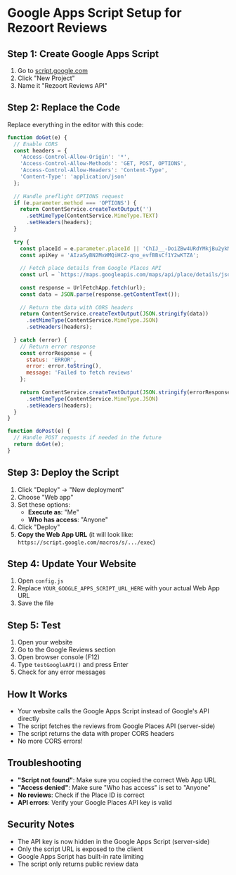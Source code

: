 # Google Apps Script Setup for Rezoort Reviews

## Step 1: Create Google Apps Script

1. Go to [script.google.com](https://script.google.com)
2. Click "New Project"
3. Name it "Rezoort Reviews API"

## Step 2: Replace the Code

Replace everything in the editor with this code:

```javascript
function doGet(e) {
  // Enable CORS
  const headers = {
    'Access-Control-Allow-Origin': '*',
    'Access-Control-Allow-Methods': 'GET, POST, OPTIONS',
    'Access-Control-Allow-Headers': 'Content-Type',
    'Content-Type': 'application/json'
  };
  
  // Handle preflight OPTIONS request
  if (e.parameter.method === 'OPTIONS') {
    return ContentService.createTextOutput('')
      .setMimeType(ContentService.MimeType.TEXT)
      .setHeaders(headers);
  }
  
  try {
    const placeId = e.parameter.placeId || 'ChIJ__-DoiZBw4URdYMkjBu2ykM';
    const apiKey = 'AIzaSyBN2MxWMQiHCZ-qno_evfBBsCf1Y2wKTZA';
    
    // Fetch place details from Google Places API
    const url = `https://maps.googleapis.com/maps/api/place/details/json?place_id=${placeId}&fields=reviews,rating,user_ratings_total,name,formatted_address&key=${apiKey}`;
    
    const response = UrlFetchApp.fetch(url);
    const data = JSON.parse(response.getContentText());
    
    // Return the data with CORS headers
    return ContentService.createTextOutput(JSON.stringify(data))
      .setMimeType(ContentService.MimeType.JSON)
      .setHeaders(headers);
      
  } catch (error) {
    // Return error response
    const errorResponse = {
      status: 'ERROR',
      error: error.toString(),
      message: 'Failed to fetch reviews'
    };
    
    return ContentService.createTextOutput(JSON.stringify(errorResponse))
      .setMimeType(ContentService.MimeType.JSON)
      .setHeaders(headers);
  }
}

function doPost(e) {
  // Handle POST requests if needed in the future
  return doGet(e);
}
```

## Step 3: Deploy the Script

1. Click "Deploy" → "New deployment"
2. Choose "Web app"
3. Set these options:
   - **Execute as**: "Me"
   - **Who has access**: "Anyone"
4. Click "Deploy"
5. **Copy the Web App URL** (it will look like: `https://script.google.com/macros/s/.../exec`)

## Step 4: Update Your Website

1. Open `config.js`
2. Replace `YOUR_GOOGLE_APPS_SCRIPT_URL_HERE` with your actual Web App URL
3. Save the file

## Step 5: Test

1. Open your website
2. Go to the Google Reviews section
3. Open browser console (F12)
4. Type `testGoogleAPI()` and press Enter
5. Check for any error messages

## How It Works

- Your website calls the Google Apps Script instead of Google's API directly
- The script fetches the reviews from Google Places API (server-side)
- The script returns the data with proper CORS headers
- No more CORS errors!

## Troubleshooting

- **"Script not found"**: Make sure you copied the correct Web App URL
- **"Access denied"**: Make sure "Who has access" is set to "Anyone"
- **No reviews**: Check if the Place ID is correct
- **API errors**: Verify your Google Places API key is valid

## Security Notes

- The API key is now hidden in the Google Apps Script (server-side)
- Only the script URL is exposed to the client
- Google Apps Script has built-in rate limiting
- The script only returns public review data
